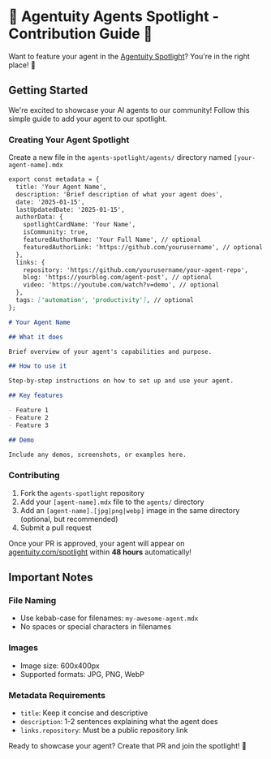 # 🚀 Agentuity Agents Spotlight - Contribution Guide 🌟

Want to feature your agent in the [Agentuity Spotlight](https://agentuity.com/spotlight)? You're in the right place! 🤖

## Getting Started

We're excited to showcase your AI agents to our community! Follow this simple guide to add your agent to our spotlight.

### Creating Your Agent Spotlight

Create a new file in the `agents-spotlight/agents/` directory named `[your-agent-name].mdx`

```markdown
export const metadata = {
  title: 'Your Agent Name',
  description: 'Brief description of what your agent does',
  date: '2025-01-15',
  lastUpdatedDate: '2025-01-15',
  authorData: {
    spotlightCardName: 'Your Name',
    isCommunity: true,
    featuredAuthorName: 'Your Full Name', // optional
    featuredAuthorLink: 'https://github.com/yourusername', // optional
  },
  links: {
    repository: 'https://github.com/yourusername/your-agent-repo',
    blog: 'https://yourblog.com/agent-post', // optional
    video: 'https://youtube.com/watch?v=demo', // optional
  },
  tags: ['automation', 'productivity'], // optional
};

# Your Agent Name

## What it does

Brief overview of your agent's capabilities and purpose.

## How to use it

Step-by-step instructions on how to set up and use your agent.

## Key features

- Feature 1
- Feature 2
- Feature 3

## Demo

Include any demos, screenshots, or examples here.
```

### Contributing

1. Fork the `agents-spotlight` repository
2. Add your `[agent-name].mdx` file to the `agents/` directory
3. Add an `[agent-name].[jpg|png|webp]` image in the same directory (optional, but recommended)
4. Submit a pull request

Once your PR is approved, your agent will appear on [agentuity.com/spotlight](https://agentuity.com/spotlight) within **48 hours** automatically!

## Important Notes

### File Naming
- Use kebab-case for filenames: `my-awesome-agent.mdx`
- No spaces or special characters in filenames

### Images
- Image size: 600x400px
- Supported formats: JPG, PNG, WebP

### Metadata Requirements
- `title`: Keep it concise and descriptive
- `description`: 1-2 sentences explaining what the agent does
- `links.repository`: Must be a public repository link

Ready to showcase your agent? Create that PR and join the spotlight! 🚀
